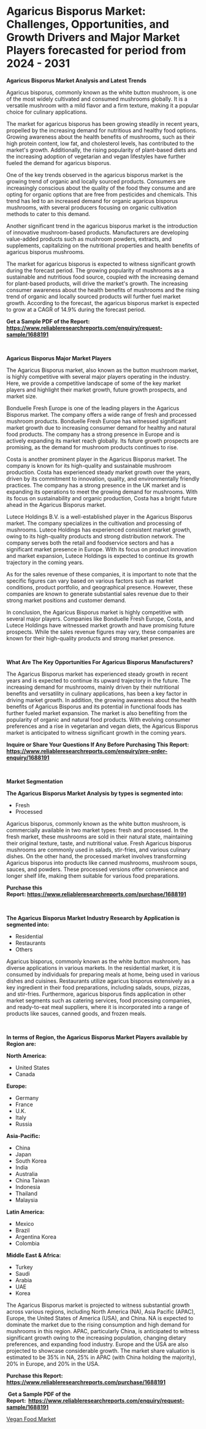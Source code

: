 <p><h1>Agaricus Bisporus Market: Challenges, Opportunities, and Growth Drivers and Major Market Players forecasted for period from 2024 - 2031</h1></p><p><strong>Agaricus Bisporus Market Analysis and Latest Trends</strong></p>
<p><p>Agaricus bisporus, commonly known as the white button mushroom, is one of the most widely cultivated and consumed mushrooms globally. It is a versatile mushroom with a mild flavor and a firm texture, making it a popular choice for culinary applications.</p><p>The market for agaricus bisporus has been growing steadily in recent years, propelled by the increasing demand for nutritious and healthy food options. Growing awareness about the health benefits of mushrooms, such as their high protein content, low fat, and cholesterol levels, has contributed to the market's growth. Additionally, the rising popularity of plant-based diets and the increasing adoption of vegetarian and vegan lifestyles have further fueled the demand for agaricus bisporus.</p><p>One of the key trends observed in the agaricus bisporus market is the growing trend of organic and locally sourced products. Consumers are increasingly conscious about the quality of the food they consume and are opting for organic options that are free from pesticides and chemicals. This trend has led to an increased demand for organic agaricus bisporus mushrooms, with several producers focusing on organic cultivation methods to cater to this demand.</p><p>Another significant trend in the agaricus bisporus market is the introduction of innovative mushroom-based products. Manufacturers are developing value-added products such as mushroom powders, extracts, and supplements, capitalizing on the nutritional properties and health benefits of agaricus bisporus mushrooms.</p><p>The market for agaricus bisporus is expected to witness significant growth during the forecast period. The growing popularity of mushrooms as a sustainable and nutritious food source, coupled with the increasing demand for plant-based products, will drive the market's growth. The increasing consumer awareness about the health benefits of mushrooms and the rising trend of organic and locally sourced products will further fuel market growth. According to the forecast, the agaricus bisporus market is expected to grow at a CAGR of 14.9% during the forecast period.</p></p>
<p><strong>Get a Sample PDF of the Report:&nbsp; <a href="https://www.reliableresearchreports.com/enquiry/request-sample/1688191">https://www.reliableresearchreports.com/enquiry/request-sample/1688191</a></strong></p>
<p>&nbsp;</p>
<p><strong>Agaricus Bisporus Major Market Players</strong></p>
<p><p>The Agaricus Bisporus market, also known as the button mushroom market, is highly competitive with several major players operating in the industry. Here, we provide a competitive landscape of some of the key market players and highlight their market growth, future growth prospects, and market size.</p><p>Bonduelle Fresh Europe is one of the leading players in the Agaricus Bisporus market. The company offers a wide range of fresh and processed mushroom products. Bonduelle Fresh Europe has witnessed significant market growth due to increasing consumer demand for healthy and natural food products. The company has a strong presence in Europe and is actively expanding its market reach globally. Its future growth prospects are promising, as the demand for mushroom products continues to rise.</p><p>Costa is another prominent player in the Agaricus Bisporus market. The company is known for its high-quality and sustainable mushroom production. Costa has experienced steady market growth over the years, driven by its commitment to innovation, quality, and environmentally friendly practices. The company has a strong presence in the UK market and is expanding its operations to meet the growing demand for mushrooms. With its focus on sustainability and organic production, Costa has a bright future ahead in the Agaricus Bisporus market.</p><p>Lutece Holdings B.V. is a well-established player in the Agaricus Bisporus market. The company specializes in the cultivation and processing of mushrooms. Lutece Holdings has experienced consistent market growth, owing to its high-quality products and strong distribution network. The company serves both the retail and foodservice sectors and has a significant market presence in Europe. With its focus on product innovation and market expansion, Lutece Holdings is expected to continue its growth trajectory in the coming years.</p><p>As for the sales revenue of these companies, it is important to note that the specific figures can vary based on various factors such as market conditions, product portfolio, and geographical presence. However, these companies are known to generate substantial sales revenue due to their strong market positions and customer demand.</p><p>In conclusion, the Agaricus Bisporus market is highly competitive with several major players. Companies like Bonduelle Fresh Europe, Costa, and Lutece Holdings have witnessed market growth and have promising future prospects. While the sales revenue figures may vary, these companies are known for their high-quality products and strong market presence.</p></p>
<p>&nbsp;</p>
<p><strong>What Are The Key Opportunities For Agaricus Bisporus Manufacturers?</strong></p>
<p><p>The Agaricus Bisporus market has experienced steady growth in recent years and is expected to continue its upward trajectory in the future. The increasing demand for mushrooms, mainly driven by their nutritional benefits and versatility in culinary applications, has been a key factor in driving market growth. In addition, the growing awareness about the health benefits of Agaricus Bisporus and its potential in functional foods has further fueled market expansion. The market is also benefiting from the popularity of organic and natural food products. With evolving consumer preferences and a rise in vegetarian and vegan diets, the Agaricus Bisporus market is anticipated to witness significant growth in the coming years.</p></p>
<p><strong>Inquire or Share Your Questions If Any Before Purchasing This Report: <a href="https://www.reliableresearchreports.com/enquiry/pre-order-enquiry/1688191">https://www.reliableresearchreports.com/enquiry/pre-order-enquiry/1688191</a></strong></p>
<p>&nbsp;</p>
<p><strong>Market Segmentation</strong></p>
<p><strong>The Agaricus Bisporus Market Analysis by types is segmented into:</strong></p>
<p><ul><li>Fresh</li><li>Processed</li></ul></p>
<p><p>Agaricus bisporus, commonly known as the white button mushroom, is commercially available in two market types: fresh and processed. In the fresh market, these mushrooms are sold in their natural state, maintaining their original texture, taste, and nutritional value. Fresh Agaricus bisporus mushrooms are commonly used in salads, stir-fries, and various culinary dishes. On the other hand, the processed market involves transforming Agaricus bisporus into products like canned mushrooms, mushroom soups, sauces, and powders. These processed versions offer convenience and longer shelf life, making them suitable for various food preparations.</p></p>
<p><strong>Purchase this Report:&nbsp;<a href="https://www.reliableresearchreports.com/purchase/1688191">https://www.reliableresearchreports.com/purchase/1688191</a></strong></p>
<p>&nbsp;</p>
<p><strong>The Agaricus Bisporus Market Industry Research by Application is segmented into:</strong></p>
<p><ul><li>Residential</li><li>Restaurants</li><li>Others</li></ul></p>
<p><p>Agaricus bisporus, commonly known as the white button mushroom, has diverse applications in various markets. In the residential market, it is consumed by individuals for preparing meals at home, being used in various dishes and cuisines. Restaurants utilize agaricus bisporus extensively as a key ingredient in their food preparations, including salads, soups, pizzas, and stir-fries. Furthermore, agaricus bisporus finds application in other market segments such as catering services, food processing companies, and ready-to-eat meal suppliers, where it is incorporated into a range of products like sauces, canned goods, and frozen meals.</p></p>
<p>&nbsp;</p>
<p><strong>In terms of Region, the Agaricus Bisporus Market Players available by Region are:</strong></p>
<p>
    <p> <strong> North America: </strong>
        <ul>
            <li>United States</li>
            <li>Canada</li>
        </ul>
        </p> 
    <p> <strong> Europe: </strong>
        <ul>
            <li>Germany</li>
            <li>France</li>
            <li>U.K.</li>
            <li>Italy</li>
            <li>Russia</li>
        </ul>
        </p> 
    <p> <strong> Asia-Pacific: </strong>
        <ul>
            <li>China</li>
            <li>Japan</li>
            <li>South Korea</li>
            <li>India</li>
            <li>Australia</li>
            <li>China Taiwan</li>
            <li>Indonesia</li>
            <li>Thailand</li>
            <li>Malaysia</li>
        </ul>
        </p> 
    <p> <strong> Latin America: </strong>
        <ul>
            <li>Mexico</li>
            <li>Brazil</li>
            <li>Argentina Korea</li>
            <li>Colombia</li>
        </ul>
        </p> 
    <p> <strong> Middle East & Africa: </strong>
        <ul>
            <li>Turkey</li>
            <li>Saudi</li>
            <li>Arabia</li>
            <li>UAE</li>
            <li>Korea</li>
        </ul>
    </p>
    </p>
<p><p>The Agaricus Bisporus market is projected to witness substantial growth across various regions, including North America (NA), Asia Pacific (APAC), Europe, the United States of America (USA), and China. NA is expected to dominate the market due to the rising consumption and high demand for mushrooms in this region. APAC, particularly China, is anticipated to witness significant growth owing to the increasing population, changing dietary preferences, and expanding food industry. Europe and the USA are also projected to showcase considerable growth. The market share valuation is estimated to be 35% in NA, 25% in APAC (with China holding the majority), 20% in Europe, and 20% in the USA.</p></p>
<p><strong>Purchase this Report: <a href="https://www.reliableresearchreports.com/purchase/1688191">https://www.reliableresearchreports.com/purchase/1688191</a></strong></p>
<p>&nbsp;<strong>Get a Sample PDF of the Report:&nbsp;&nbsp;<a href="https://www.reliableresearchreports.com/enquiry/request-sample/1688191">https://www.reliableresearchreports.com/enquiry/request-sample/1688191</a></strong></p>
<p><strong></strong></p>
<p><p><a href="https://github.com/PeterParrish5/Market-Research-Report-List-2/blob/main/vegan-food-market.md">Vegan Food Market</a></p></p>